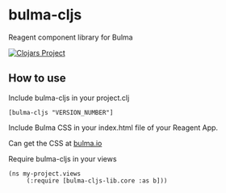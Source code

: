 # bulma-cljs

Reagent component library for Bulma

[![Clojars Project](https://img.shields.io/clojars/v/bulma-cljs.svg)](https://clojars.org/bulma-cljs)

## How to use

Include bulma-cljs in your project.clj

```[bulma-cljs "VERSION_NUMBER"]```

Include Bulma CSS in your index.html file of your Reagent App.

Can get the CSS at [bulma.io](https://bulma.io)

Require bulma-cljs in your views

```
(ns my-project.views
     (:require [bulma-cljs-lib.core :as b]))
```
